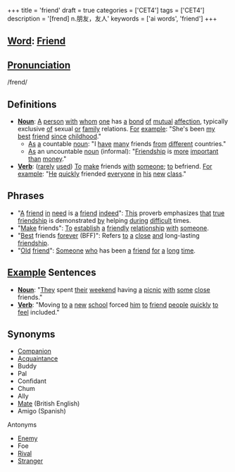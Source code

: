 +++
title = 'friend'
draft = true
categories = ['CET4']
tags = ['CET4']
description = '[frend] n.朋友，友人'
keywords = ['ai words', 'friend']
+++

## [Word](/post/word/): [Friend](/post/friend/)

## [Pronunciation](/post/pronunciation/)
/frend/

## Definitions
- **[Noun](/post/noun/)**: [A](/post/a/) [person](/post/person/) [with](/post/with/) [whom](/post/whom/) [one](/post/one/) has [a](/post/a/) [bond](/post/bond/) [of](/post/of/) [mutual](/post/mutual/) [affection](/post/affection/), typically exclusive [of](/post/of/) sexual [or](/post/or/) [family](/post/family/) relations. [For](/post/for/) [example](/post/example/): "She's been [my](/post/my/) [best](/post/best/) [friend](/post/friend/) [since](/post/since/) [childhood](/post/childhood/)."
  - [As](/post/as/) [a](/post/a/) countable [noun](/post/noun/): "I [have](/post/have/) [many](/post/many/) friends [from](/post/from/) [different](/post/different/) countries."
  - [As](/post/as/) an uncountable [noun](/post/noun/) (informal): "[Friendship](/post/friendship/) is [more](/post/more/) [important](/post/important/) [than](/post/than/) [money](/post/money/)."
- **[Verb](/post/verb/)**: ([rarely](/post/rarely/) [used](/post/used/)) [To](/post/to/) [make](/post/make/) friends [with](/post/with/) [someone](/post/someone/); [to](/post/to/) befriend. [For](/post/for/) [example](/post/example/): "[He](/post/he/) [quickly](/post/quickly/) friended [everyone](/post/everyone/) [in](/post/in/) [his](/post/his/) [new](/post/new/) [class](/post/class/)."

## Phrases
- "[A](/post/a/) [friend](/post/friend/) [in](/post/in/) [need](/post/need/) is [a](/post/a/) [friend](/post/friend/) [indeed](/post/indeed/)": [This](/post/this/) proverb emphasizes [that](/post/that/) [true](/post/true/) [friendship](/post/friendship/) is demonstrated [by](/post/by/) helping [during](/post/during/) [difficult](/post/difficult/) times.
- "[Make](/post/make/) friends": [To](/post/to/) [establish](/post/establish/) [a](/post/a/) [friendly](/post/friendly/) [relationship](/post/relationship/) [with](/post/with/) [someone](/post/someone/).
- "[Best](/post/best/) friends [forever](/post/forever/) (BFF)": Refers [to](/post/to/) [a](/post/a/) [close](/post/close/) [and](/post/and/) long-lasting [friendship](/post/friendship/).
- "[Old](/post/old/) [friend](/post/friend/)": [Someone](/post/someone/) [who](/post/who/) has been [a](/post/a/) [friend](/post/friend/) [for](/post/for/) [a](/post/a/) [long](/post/long/) [time](/post/time/).

## [Example](/post/example/) Sentences
- **[Noun](/post/noun/)**: "[They](/post/they/) spent [their](/post/their/) [weekend](/post/weekend/) having [a](/post/a/) [picnic](/post/picnic/) [with](/post/with/) [some](/post/some/) [close](/post/close/) friends."
- **[Verb](/post/verb/)**: "Moving [to](/post/to/) [a](/post/a/) [new](/post/new/) [school](/post/school/) forced [him](/post/him/) [to](/post/to/) [friend](/post/friend/) [people](/post/people/) [quickly](/post/quickly/) [to](/post/to/) [feel](/post/feel/) included."

## Synonyms
- [Companion](/post/companion/)
- [Acquaintance](/post/acquaintance/)
- Buddy
- Pal
- Confidant
- Chum
- Ally
- [Mate](/post/mate/) (British English)
- Amigo (Spanish) 

Antonyms
- [Enemy](/post/enemy/)
- Foe
- [Rival](/post/rival/)
- [Stranger](/post/stranger/)
